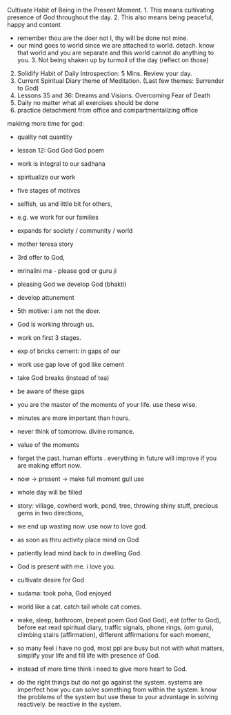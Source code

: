 Cultivate Habit of Being in the Present Moment. 
	1. This means cultivating presence of God throughout the day. 
	2. This also means being peaceful, happy and content
- remember thou are the doer not I, thy will be done not mine.
- our mind goes to world since we are attached to world. detach. know that world and you are separate and this world cannot do anything to you. 
	3. Not being shaken up by turmoil of the day (reflect on those)
2. Solidify Habit of Daily Introspection: 5 Mins. Review your day. 
3. Current Spiritual Diary theme of Meditation. (Last few themes: Surrender to God)
4. Lessons 35 and 36: Dreams and Visions. Overcoming Fear of Death 
5. Daily no matter what all exercises should be done
6. practice detachment from office and compartmentalizing office 


makimg more time for god:
- quality not quantity 
- lesson 12: God God God poem
- work is integral to our sadhana
- spiritualize our work
- five stages of motives 
- selfish, us and little bit for others,
- e.g. we work for our families
- expands for society / community / world
- mother teresa story 
- 3rd offer to God, 
- mrinalini ma - please god or guru ji
- pleasing God we develop God (bhakti)
- develop attunement 
- 5th motive: i am not the doer. 
- God is working through us. 
- work on first 3 stages. 
- exp of bricks cement: in gaps of our
- work use gap love of god like cement
- take God breaks (instead of tea)
- be aware of these gaps 
- you are the master of the moments of your life. use these wise.
- minutes are more important than hours. 
- never think of tomorrow. divine romance. 
- value of the moments 
- forget the past. human efforts . everything in future will improve if you are making effort now. 
- now -> present -> make full moment gull use
- whole day will be filled 
- story: village, cowherd work, pond, tree, throwing shiny stuff, precious gems in two directions, 
- we end up wasting now. use now to love god. 
- as soon as thru activity place mind on God
- patiently lead mind back to in dwelling God.
- God is present with me. i love you. 
- cultivate desire for God 
- sudama: took poha, God enjoyed 
- world like a cat. catch tail whole cat comes.
- wake, sleep, bathroom, (repeat poem God God God), eat (offer to God), before eat read spiritual diary, traffic signals, phone rings, (om guru), climbing stairs (affirmation), different affirmations for each moment, 
- so many feel i have no god, most ppl are busy but not with what matters, simplify your life and fill life with presence of God. 
- instead of more time think i need to give more heart to God. 

- do the right things but do not 
go against the system. systems are imperfect
how you can solve something from within
the system. know the problems of the system
but use these to your advantage in solving 
reactively. 
be reactive in the system. 




